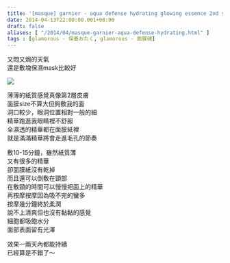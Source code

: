 ```yaml
---
title: '[masque] garnier - aqua defense hydrating glowing essence 2nd skin mask'
date: 2014-04-13T22:00:00.001+08:00
draft: false
aliases: [ "/2014/04/masque-garnier-aqua-defense-hydrating.html" ]
tags : [glamorous - 保養おたく, glamorous - 面膜魂]
---
```


又悶又焗的天氣  
還是敷塊保濕mask比較好  

![](/images/garnierhydra.jpg)

薄薄的紙質感覺真像第2層皮膚  
面膜size不算大但夠敷我的面  
洞口較少，眼洞位置相對一般的細  
精華跑進我眼睛裡不舒服  
全濕透的精華都在面膜紙裡  
就是滿滿精華將會走進毛孔的節奏  
  
敷10-15分鐘，雖然紙質薄  
又有很多的精華  
卻面膜紙沒有乾掉  
而且還可以倒敷在頸部  
在敷頸的時間可以慢慢把面上的精華  
再按摩按摩因為吸不完的蠻多  
按摩幾分鐘終於柔潤  
說不上清爽但也沒有黏黏的感覺  
細胞都吸飽水分  
面部表面留有光澤  
  
效果一兩天內都能持續  
已經算是不錯了～
